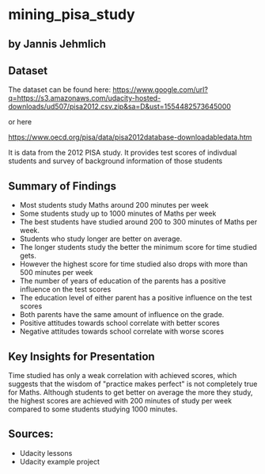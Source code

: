 # mining_pisa_study
## by Jannis Jehmlich


## Dataset

The dataset can be found here:
https://www.google.com/url?q=https://s3.amazonaws.com/udacity-hosted-downloads/ud507/pisa2012.csv.zip&sa=D&ust=1554482573645000

or here

https://www.oecd.org/pisa/data/pisa2012database-downloadabledata.htm

It is data from the 2012 PISA study. It provides test scores of indivdual students and survey of background information of those students


## Summary of Findings

- Most students study Maths around 200 minutes per week
- Some students study up to 1000 minutes of Maths per week
- The best students have studied around 200 to 300 minutes of Maths per week.
- Students who study longer are better on average.
- The longer students study the better the minimum score for time studied gets.
- However the highest score for time studied also drops with more than 500 minutes per week
- The number of years of education of the parents has a positive influence on the test scores
- The education level of either parent has a positive influence on the test scores
- Both parents have the same amount of influence on the grade.
- Positive attitudes towards school correlate with better scores
- Negative attitudes towards school correlate with worse scores


## Key Insights for Presentation

Time studied has only a weak correlation with achieved scores, which suggests that the wisdom of "practice makes perfect" is not completely true for Maths. Although students to get better on average the more they study, the highest scores are achieved with 200 minutes of study per week compared to some students studying 1000 minutes.

## Sources:
- Udacity lessons
- Udacity example project

